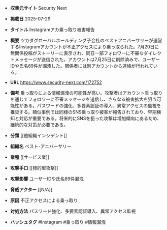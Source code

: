 - **収集元サイト**
Security Next

- **掲載日**
2025-07-29

- **タイトル**
Instagramアカ乗っ取り被害報告

- **概要**
ツカダグローバルホールディング子会社のベストアニバーサリーが運営するInstagramアカウントが不正アクセスにより乗っ取られた。7月20日に無関係投稿がストーリーに表示され、同日一部フォロワーに不審なダイレクトメッセージが送信された。アカウントは7月25日に削除済みで、ユーザーIDや氏名69件が漏洩した。関係者には別アカウントから連絡が行われている。

- **URL**
https://www.security-next.com/172752

- **備考**
乗っ取りによる情報漏洩の可能性が高い。攻撃者はアカウント乗っ取りを通じてフォロワーに不審メッセージを送信し、さらなる被害拡大を狙う可能性がある。パスワードの強化、多要素認証の導入、異常アクセスの監視を推奨する。類似事例では同様のSNS乗っ取り被害が報告されており、早期検知と対応が重要である。将来的にSNSを狙った攻撃は増加傾向にあるため、継続的な対策が必要である。

- **分類**
[[他組織インシデント]]

- **組織名**
ベスト-アニバーサリー

- **業種**
[[サービス業]]

- **攻撃手口**
[[標的型攻撃]]

- **攻撃影響**
ユーザーIDや氏名69件漏洩

- **脅威アクター**
[[N/A]]

- **原因**
不正アクセスによる乗っ取り

- **対処方法**
パスワード強化、多要素認証導入、異常アクセス監視

- **ハッシュタグ**
#Instagram #乗っ取り #情報漏洩
